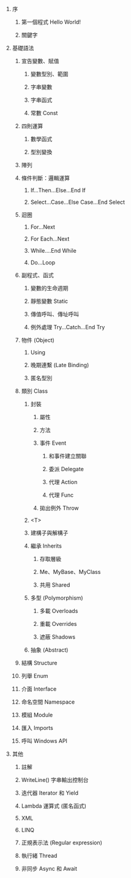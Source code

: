 1. 序

   1. 第一個程式 Hello World!

   2. 關鍵字

2. 基礎語法

   1. 宣告變數、賦值

      1. 變數型別、範圍

      2. 字串變數

      3. 字串函式
   
      4. 常數 Const

   2. 四則運算

      1. 數學函式

      2. 型別變換

   3. 陣列

   4. 條件判斷：邏輯運算

      1. If…Then…Else…End If

      2. Select…Case…Else Case…End Select

   5. 迴圈

      1. For…Next

      2. For Each…Next

      3. While.…End While

      4. Do…Loop

   6. 副程式、函式

      1. 變數的生命週期

      2. 靜態變數 Static

      3. 傳值呼叫、傳址呼叫

      4. 例外處理 Try…Catch…End Try

   7. 物件 (Object)

      1. Using

      2. 晚期連繫 (Late Binding)

      3. 匿名型別

   8. 類別 Class

      1. 封裝

         1. 屬性

         2. 方法

         3. 事件 Event

            1. 和事件建立關聯

            2. 委派 Delegate

            3. 代理 Action

            4. 代理 Func

         4. 拋出例外 Throw

      2. &lt;T&gt;

      3. 建構子與解構子

      4. 繼承 Inherits

         1. 存取層級

         2. Me、MyBase、MyClass

         3. 共用 Shared

      5. 多型 (Polymorphism)

         1. 多載 Overloads

         2. 重載 Overrides

         3. 遮蔽 Shadows

      6. 抽象 (Abstract)

   9. 結構 Structure

   10. 列舉 Enum

   11. 介面 Interface

   12. 命名空間 Namespace

   13. 模組 Module

   14. 匯入 Imports

   15. 呼叫 Windows API

3. 其他

      1. 註解

      2. WriteLine() 字串輸出控制台

      3. 迭代器 Iterator 和 Yield

      4. Lambda 運算式 (匿名函式)

      5. XML

      6. LINQ

      7. 正規表示法 (Regular expression)

      8. 執行緒 Thread

      9. 非同步 Async 和 Await
